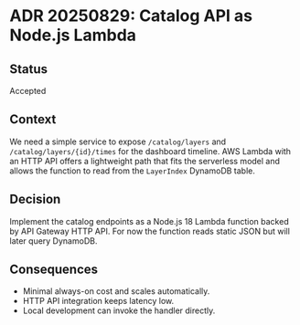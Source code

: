 # ADR 20250829: Catalog API as Node.js Lambda

## Status

Accepted

## Context

We need a simple service to expose `/catalog/layers` and `/catalog/layers/{id}/times` for the dashboard timeline. AWS Lambda with an HTTP API offers a lightweight path that fits the serverless model and allows the function to read from the `LayerIndex` DynamoDB table.

## Decision

Implement the catalog endpoints as a Node.js 18 Lambda function backed by API Gateway HTTP API. For now the function reads static JSON but will later query DynamoDB.

## Consequences

- Minimal always-on cost and scales automatically.
- HTTP API integration keeps latency low.
- Local development can invoke the handler directly.
